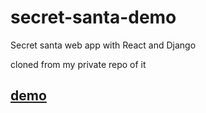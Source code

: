 # secret-santa-demo
Secret santa web app with React and Django

cloned from my private repo of it

## [demo](http://blaukc-secret-santa.herokuapp.com)
